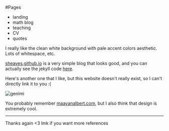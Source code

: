 #Pages
* landing
* math blog
* teaching
* CV
* quotes

I really like the clean white background with pale accent colors aesthetic.
Lots of whitespace, etc.

[sheaves.github.io](https://sheaves.github.io) is a very simple blog that looks good,
and you can actually see the jekyll code
[here](https://github.com/sheaves/sheaves.github.io).

Here's another one that I like, but this website doesn't really exist,
so I can't directly link it to you :(

![genimi](https://scontent-lax3-1.xx.fbcdn.net/v/t1.15752-9/116453290_710388332858870_8931857397901942835_n.png?_nc_cat=105&_nc_sid=b96e70&_nc_ohc=Nq_p-L4G3BkAX8fofYI&_nc_ht=scontent-lax3-1.xx&oh=809c439ae500c77abf727c0516494aba&oe=5F4B33A5)

You probably remember [maayanalbert.com](https://maayanalbert.com), but I also think that design is
extremely cool.

---

Thanks again <3 lmk if you want more references
